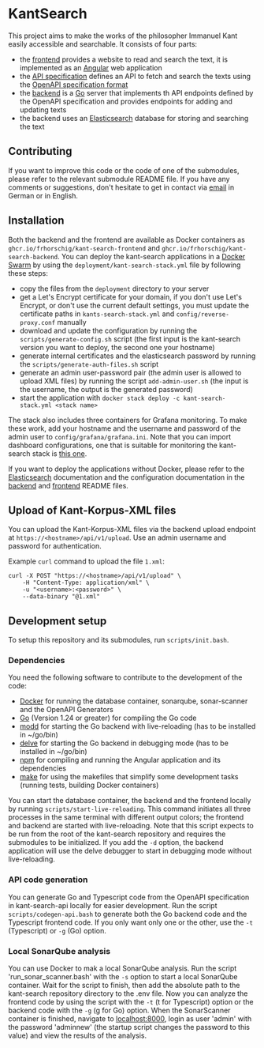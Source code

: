 # KantSearch

This project aims to make the works of the philosopher Immanuel Kant easily accessible and searchable. It consists of four parts:

- the [frontend](https://github.com/FrHorschig/kant-search-frontend) provides a website to read and search the text, it is implemented as an [Angular](https://angular.dev/) web application
- the [API specification](https://github.com/FrHorschig/kant-search-api) defines an API to fetch and search the texts using the [OpenAPI specification format](https://swagger.io/)
- the [backend](https://github.com/FrHorschig/kant-search-backend) is a [Go](https://go.dev/) server that implements th API endpoints defined by the OpenAPI specification and provides endpoints for adding and updating texts
- the backend uses an [Elasticsearch](https://www.elastic.co/) database for storing and searching the text

## Contributing

If you want to improve this code or the code of one of the submodules, please refer to the relevant submodule README file. If you have any comments or suggestions, don't hesitate to get in contact via [email](mailto:kant-search@mailbox.org) in German or in English.

## Installation

Both the backend and the frontend are available as Docker containers as `ghcr.io/frhorschig/kant-search-frontend` and `ghcr.io/frhorschig/kant-search-backend`. You can deploy the kant-search applications in a [Docker Swarm](https://docs.docker.com/engine/swarm/) by using the `deployment/kant-search-stack.yml` file by following these steps:
- copy the files from the `deployment` directory to your server
- get a Let's Encrypt certificate for your domain, if you don't use Let's Encrypt, or don't use the current default settings, you must update the certificate paths in `kants-search-stack.yml` and `config/reverse-proxy.conf` manually
- download and update the configuration by running the `scripts/generate-config.sh` script (the first input is the kant-search version you want to deploy, the second one your hostname)
- generate internal certificates and the elasticsearch password by running the `scripts/generate-auth-files.sh` script
- generate an admin user-password pair (the admin user is allowed to upload XML files) by running the script `add-admin-user.sh` (the input is the username, the output is the generated password)
- start the application with `docker stack deploy -c kant-search-stack.yml <stack name>`

The stack also includes three containers for Grafana monitoring. To make these work, add your hostname and the username and password of the admin user to `config/grafana/grafana.ini`. Note that you can import dashboard configurations, one that is suitable for monitoring the kant-search stack is [this one](https://grafana.com/grafana/dashboards/193-docker-monitoring/).

If you want to deploy the applications without Docker, please refer to the [Elasticsearch](https://www.elastic.co/docs/solutions/search) documentation and the configuration documentation in the [backend](https://github.com/FrHorschig/kant-search-backend/) and [frontend](https://github.com/FrHorschig/kant-search-frontend/) README files.

## Upload of Kant-Korpus-XML files

You can upload the Kant-Korpus-XML files via the backend upload endpoint at `https://<hostname>/api/v1/upload`. Use an admin username and password for authentication.

Example `curl` command to upload the file `1.xml`:
```
curl -X POST "https://<hostname>/api/v1/upload" \
    -H "Content-Type: application/xml" \
    -u "<username>:<password>" \
    --data-binary "@1.xml"
```

## Development setup

To setup this repository and its submodules, run `scripts/init.bash`.

### Dependencies

You need the following software to contribute to the development of the code:

- [Docker](https://www.docker.com/get-started/) for running the database container, sonarqube, sonar-scanner and the OpenAPI Generators
- [Go](https://go.dev/learn/) (Version 1.24 or greater) for compiling the Go code
- [modd](https://github.com/cortesi/modd) for starting the Go backend with live-reloading (has to be installed in ~/go/bin)
- [delve](https://github.com/go-delve/delve) for starting the Go backend in debugging mode (has to be installed in ~/go/bin)
- [npm](https://docs.npmjs.com/getting-started/configuring-your-local-environment) for compiling and running the Angular application and its dependencies
- [make](https://www.gnu.org/software/make/) for using the makefiles that simplify some development tasks (running tests, building Docker containers)

You can start the database container, the backend and the frontend locally by running `scripts/start-live-reloading`. This command initiates all three processes in the same terminal with different output colors; the frontend and backend are started with live-reloading. Note that this script expects to be run from the root of the kant-search repository and requires the submodules to be initialized. If you add the `-d` option, the backend application will use the delve debugger to start in debugging mode without live-reloading.

### API code generation

You can generate Go and Typescript code from the OpenAPI specification in kant-search-api locally for easier development. Run the script `scripts/codegen-api.bash` to generate both the Go backend code and the Typescript frontend code. If you only want only one or the other, use the `-t` (Typescript) or `-g` (Go) option.

### Local SonarQube analysis

You can use Docker to mak  a local SonarQube analysis. Run the script 'run_sonar_scanner.bash' with the `-s` option to start a local SonarQube container. Wait for the script to finish, then add the absolute path to the kant-search repository directory to the .env file. Now you can analyze the frontend code by using the script with the `-t` (t for Typescript) option or the backend code with the `-g` (g for Go) option. When the SonarScanner container is finished, navigate to [localhost:8000](http://localhost:8000), login as user 'admin' with the password 'adminnew' (the startup script changes the password to this value) and view the results of the analysis.

